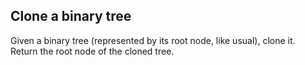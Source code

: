 ## Clone a binary tree
   
Given a binary tree (represented by its root node, like usual), clone it.  
Return the root node of the cloned tree.
